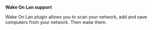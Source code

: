 **Wake On Lan support**

Wake On Lan plugin allows you to scan your network, add and save computers from your network. Then wake them. 
